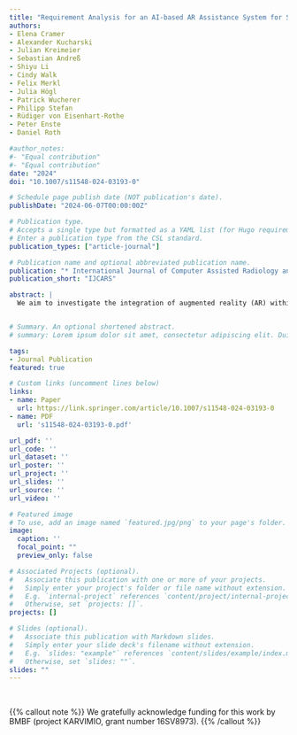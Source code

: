 ```yaml
---
title: "Requirement Analysis for an AI-based AR Assistance System for Surgical Tools in the Operating Room: Stakeholder Requirements and Technical Perspectives"
authors:
- Elena Cramer
- Alexander Kucharski
- Julian Kreimeier
- Sebastian Andreß
- Shiyu Li
- Cindy Walk
- Felix Merkl
- Julia Högl
- Patrick Wucherer
- Philipp Stefan
- Rüdiger von Eisenhart-Rothe
- Peter Enste
- Daniel Roth

#author_notes:
#- "Equal contribution"
#- "Equal contribution"
date: "2024"
doi: "10.1007/s11548-024-03193-0"

# Schedule page publish date (NOT publication's date).
publishDate: "2024-06-07T00:00:00Z"

# Publication type.
# Accepts a single type but formatted as a YAML list (for Hugo requirements).
# Enter a publication type from the CSL standard.
publication_types: ["article-journal"]

# Publication name and optional abbreviated publication name.
publication: "* International Journal of Computer Assisted Radiology and Surgery*"
publication_short: "IJCARS"

abstract: |
  We aim to investigate the integration of augmented reality (AR) within the context of increasingly complex surgical procedures and instrument handling toward the transition to smart operating rooms (OR). In contrast to cumbersome paper-based surgical instrument manuals still used in the OR, we wish to provide surgical staff with an AR head-mounted display that provides in-situ visualization and guidance throughout the assembly process of surgical instruments. Our requirement analysis supports the development and provides guidelines for its transfer into surgical practice.


# Summary. An optional shortened abstract.
# summary: Lorem ipsum dolor sit amet, consectetur adipiscing elit. Duis posuere tellus ac convallis placerat. Proin tincidunt magna sed ex sollicitudin condimentum.

tags:
- Journal Publication
featured: true

# Custom links (uncomment lines below)
links:
- name: Paper
  url: https://link.springer.com/article/10.1007/s11548-024-03193-0
- name: PDF
  url: 's11548-024-03193-0.pdf'

url_pdf: ''
url_code: ''
url_dataset: ''
url_poster: ''
url_project: ''
url_slides: ''
url_source: ''
url_video: ''

# Featured image
# To use, add an image named `featured.jpg/png` to your page's folder. 
image:
  caption: ''
  focal_point: ""
  preview_only: false

# Associated Projects (optional).
#   Associate this publication with one or more of your projects.
#   Simply enter your project's folder or file name without extension.
#   E.g. `internal-project` references `content/project/internal-project/index.md`.
#   Otherwise, set `projects: []`.
projects: []

# Slides (optional).
#   Associate this publication with Markdown slides.
#   Simply enter your slide deck's filename without extension.
#   E.g. `slides: "example"` references `content/slides/example/index.md`.
#   Otherwise, set `slides: ""`.
slides: ""
---
```



<br>

{{% callout note %}}
We gratefully acknowledge funding for this work by BMBF (project KARVIMIO, grant number 16SV8973).
{{% /callout %}}
